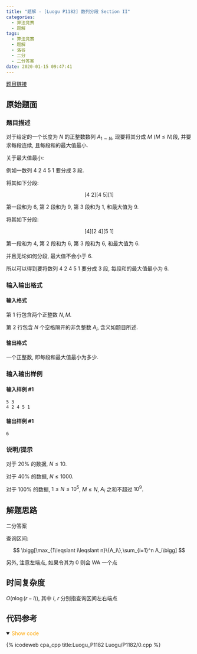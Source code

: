 ```yaml
---
title: "题解 - [Luogu P1182] 数列分段 Section II"
categories:
  - 算法竞赛
  - 题解
tags:
  - 算法竞赛
  - 题解
  - 洛谷
  - 二分
  - 二分答案
date: 2020-01-15 09:47:41
---
```


[题目链接](https://www.luogu.com.cn/problem/P1182)

<!-- more -->

## 原始题面

### 题目描述

对于给定的一个长度为 $N$ 的正整数数列 $A_{1\sim N}$, 现要将其分成 $M$ ($M\leqslant N$)段, 并要求每段连续, 且每段和的最大值最小.

关于最大值最小:

例如一数列 $4\ 2\ 4\ 5\ 1$ 要分成 $3$ 段.

将其如下分段:

$$
[4\ 2][4\ 5][1]
$$

第一段和为 $6$, 第 $2$ 段和为 $9$, 第 $3$ 段和为 $1$, 和最大值为 $9$.

将其如下分段:

$$
[4][2\ 4][5\ 1]
$$

第一段和为 $4$, 第 $2$ 段和为 $6$, 第 $3$ 段和为 $6$, 和最大值为 $6$.

并且无论如何分段, 最大值不会小于 $6$.

所以可以得到要将数列 $4\ 2\ 4\ 5\ 1$ 要分成 $3$ 段, 每段和的最大值最小为 $6$.

### 输入输出格式

#### 输入格式

第 $1$ 行包含两个正整数 $N,M$.

第 $2$ 行包含 $N$ 个空格隔开的非负整数 $A_i$​, 含义如题目所述.

#### 输出格式

一个正整数, 即每段和最大值最小为多少.

### 输入输出样例

#### 输入样例 #1

```input1
5 3
4 2 4 5 1
```

#### 输出样例 #1

```output1
6
```

### 说明/提示

对于 $20\%$ 的数据, $N\leqslant 10$.

对于 $40\%$ 的数据, $N\leqslant 1000$.

对于 $100\%$ 的数据, $1\leqslant N\leqslant 10^5$, $M\leqslant N$, $A_i$ 之和不超过 $10^9$.

## 解题思路

二分答案

查询区间:

$$
\bigg[\max_{1\leqslant i\leqslant n}\{A_i\},\sum_{i=1}^n A_i\bigg]
$$

另外, 注意左端点, 如果令其为 0 则会 WA 一个点

## 时间复杂度

$O(n\log(r-l))$, 其中 $l,\ r$ 分别指查询区间左右端点

## 代码参考

<details open>
<summary><font color='orange'>Show code</font></summary>

{% icodeweb cpa_cpp title:Luogu_P1182 Luogu/P1182/0.cpp %}

</details>
